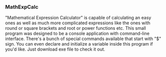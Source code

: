 ### MathExpCalc

"Mathematical Expression Calculator" is capable of calculating an easy ones as well as much more complicated expressions like the ones with round or square brackets and root or power functions etc. This small program was designed to be a console application with command-line interface. There's a bunch of special commands available that start with "$" sign. You can even declare and initialize a variable inside this program if you'd like. Just download exe file to check it out.
